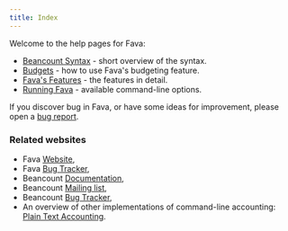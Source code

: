 ```yaml
---
title: Index
---
```


Welcome to the help pages for Fava:

- [Beancount Syntax](beancount_syntax/) - short overview of the syntax.
- [Budgets](budgets/) - how to use Fava's budgeting feature.
- [Fava's Features](features/) - the features in detail.
- [Running Fava](running_fava/) - available command-line options.

If you discover bug in Fava, or have some ideas for improvement, please open a
[bug report](https://github.com/aumayr/fava/issues).

### Related websites

- Fava [Website](https://aumayr.github.io/fava/),
- Fava [Bug Tracker](https://github.com/aumayr/fava/issues),
- Beancount [Documentation](http://furius.ca/beancount/doc/index),
- Beancount [Mailing list](https://groups.google.com/forum/#!forum/beancount),
- Beancount [Bug Tracker](https://bitbucket.org/blais/beancount/issues?status=new&status=open),
- An overview of other implementations of command-line accounting: [Plain Text Accounting](http://plaintextaccounting.org).
